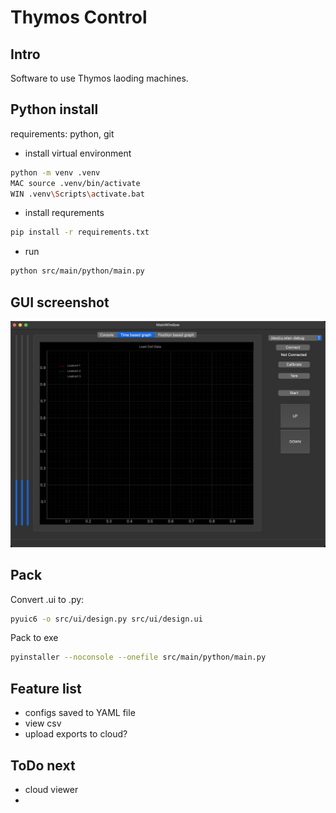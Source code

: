 # Thymos Control

## Intro

Software to use Thymos laoding machines.

## Python install

requirements: python, git

- install virtual environment

```sh
python -m venv .venv
MAC source .venv/bin/activate
WIN .venv\Scripts\activate.bat
```

- install requrements

```sh
pip install -r requirements.txt
```

- run

```sh
python src/main/python/main.py
```

## GUI screenshot

![Thymos Control UI](./GUI.png)

## Pack

Convert .ui to .py:
```sh
pyuic6 -o src/ui/design.py src/ui/design.ui
```
Pack to exe
```sh
pyinstaller --noconsole --onefile src/main/python/main.py
```

## Feature list

- configs saved to YAML file
- view csv
- upload exports to cloud?

## ToDo next

- cloud viewer
- 
